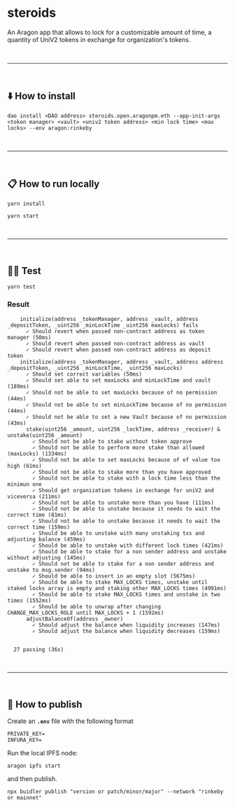 # steroids

An Aragon app that allows to lock for a customizable amount of time, a quantity of UniV2 tokens in exchange for organization's tokens.

&nbsp;

***

&nbsp;

## :arrow_down: How to install

```
dao install <DAO address> steroids.open.aragonpm.eth --app-init-args <token manager> <vault> <univ2 token address> <min lock time> <max locks> --env aragon:rinkeby
```

&nbsp;

***

&nbsp;

## :clipboard: How to run locally

```
yarn install
```

```
yarn start
```

&nbsp;

***

&nbsp;

## :guardsman: Test

```
yarn test
```

### Result

```
    initialize(address _tokenManager, address _vault, address _depositToken, _uint256 _minLockTime _uint256 maxLocks) fails
      ✓ Should revert when passed non-contract address as token manager (50ms)
      ✓ Should revert when passed non-contract address as vault
      ✓ Should revert when passed non-contract address as deposit token
    initialize(address _tokenManager, address _vault, address address _depositToken, _uint256 _minLockTime, _uint256 maxLocks)
      ✓ Should set correct variables (50ms)
      ✓ Should set able to set maxLocks and minLockTime and vault (189ms)
      ✓ Should not be able to set maxLocks because of no permission (44ms)
      ✓ Should not be able to set minLockTime because of no permission (44ms)
      ✓ Should not be able to set a new Vault because of no permission (43ms)
      stake(uint256 _amount, uint256 _lockTime, address _receiver) & unstake(uint256 _amount)
        ✓ Should not be able to stake without token approve
        ✓ Should not be able to perform more stake than allowed (maxLocks) (1334ms)
        ✓ Should not be able to set maxLocks because of of value too high (61ms)
        ✓ Should not be able to stake more than you have approved
        ✓ Should not be able to stake with a lock time less than the minimun one
        ✓ Should get organization tokens in exchange for uniV2 and viceversa (211ms)
        ✓ Should not be able to unstake more than you have (111ms)
        ✓ Should not be able to unstake because it needs to wait the correct time (81ms)
        ✓ Should not be able to unstake because it needs to wait the correct time (159ms)
        ✓ Should be able to unstake with many unstaking txs and adjusting balance (459ms)
        ✓ Should be able to unstake with different lock times (421ms)
        ✓ Should be able to stake for a non sender address and unstake without adjusting (145ms)
        ✓ Should not be able to stake for a non sender address and unstake to msg.sender (94ms)
        ✓ Should be able to insert in an empty slot (5675ms)
        ✓ Should be able to stake MAX_LOCKS times, unstake until staked locks array is empty and staking other MAX_LOCKS times (4991ms)
        ✓ Should be able to stake MAX_LOCKS times and unstake in two times (1552ms)
        ✓ Should be able to unwrap after changing CHANGE_MAX_LOCKS_ROLE until MAX_LOCKS + 1 (1592ms)
      adjustBalanceOf(address _owner)
        ✓ Should adjust the balance when liquidity increases (147ms)
        ✓ Should adjust the balance when liquidity decreases (159ms)


  27 passing (36s)
```

&nbsp;

***

&nbsp;

## :rocket: How to publish

Create an __`.env`__ file with the following format

```
PRIVATE_KEY=
INFURA_KEY=
```

Run the local IPFS node:

```
aragon ipfs start
```

and then publish.

```
npx buidler publish "version or patch/minor/major" --network "rinkeby or mainnet"
```